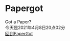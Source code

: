 # Papergot
Got a Paper?<br>
今天是2021年4月8日20点02分<br>
<a href="http://www.papergot.com" target="_blank">回到PaperGot</a><br>

